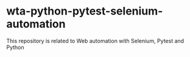 # wta-python-pytest-selenium-automation
This repository is related to Web automation with Selenium, Pytest and Python
